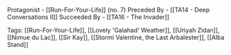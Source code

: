 Protagonist - [[Run-For-Your-Life]] (no. 7)
Preceded By - [[TA14 - Deep Conversations II]]
Succeeded By - [[TA16 - The Invader]]

Tags: [[Run-For-Your-Life]], [[Lovely 'Galahad' Weather]], [[Uriyah Zidan]], [[Nimue du Lac]], [[Sir Kay]], [[Stormi Valentine, the Last Arbalester]], [[Alba Stand]]